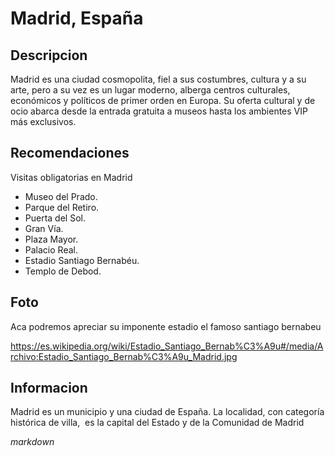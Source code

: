 # Madrid, España 

## Descripcion 

Madrid es una ciudad cosmopolita, fiel a sus costumbres, cultura y a su arte, 
pero a su vez es un lugar moderno, alberga centros culturales, 
económicos y políticos de primer orden en Europa. 
Su oferta cultural y de ocio abarca desde la entrada gratuita a museos hasta los ambientes VIP más exclusivos.

## Recomendaciones 

Visitas obligatorias en Madrid

- Museo del Prado.
- Parque del Retiro.
- Puerta del Sol.
- Gran Vía.
- Plaza Mayor.
- Palacio Real.
- Estadio Santiago Bernabéu.
- Templo de Debod.

## Foto 

Aca podremos apreciar su imponente estadio el famoso santiago bernabeu 

https://es.wikipedia.org/wiki/Estadio_Santiago_Bernab%C3%A9u#/media/Archivo:Estadio_Santiago_Bernab%C3%A9u_Madrid.jpg

## Informacion 

Madrid es un municipio y una ciudad de España. La localidad, con categoría 
histórica de villa, ​ es la capital del Estado​ y de la Comunidad de Madrid

*markdown* 


